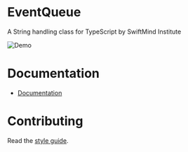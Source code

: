 # EventQueue

A String handling class for TypeScript by SwiftMind Institute

![Demo](https://www.dropbox.com/s/5z4bv9y91laie97/create-t.gif?raw=1)

# Documentation

- [Documentation](https://swiftmindinstitute.github.io/open-source/modules/Create_T.html)

# Contributing

Read the [style guide](https://github.com/swiftmind/open-source/blob/main/STYLE.md#style-guide).
